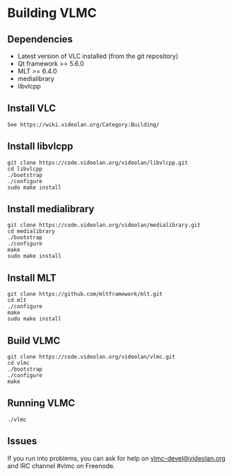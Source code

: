 # Building VLMC

## Dependencies
* Latest version of VLC installed (from the git repository)
* Qt framework >= 5.6.0
* MLT >= 6.4.0
* medialibrary
* libvlcpp


## Install VLC

	See https://wiki.videolan.org/Category:Building/

## Install libvlcpp

	git clone https://code.videolan.org/videolan/libvlcpp.git
	cd libvlcpp
	./bootstrap
	./configure
	sudo make install


## Install medialibrary

	git clone https://code.videolan.org/videolan/medialibrary.git
	cd medialibrary
	./bootstrap
	./configure
	make
	sudo make install

## Install MLT

	git clone https://github.com/mltframework/mlt.git
	cd mlt
	./configure
	make
	sudo make install

## Build VLMC

	git clone https://code.videolan.org/videolan/vlmc.git
	cd vlmc
	./bootstrap
	./configure
	make

## Running VLMC

	./vlmc

## Issues

If you run into problems, you can ask for help on <vlmc-devel@videolan.org> and
IRC channel #vlmc on Freenode.
